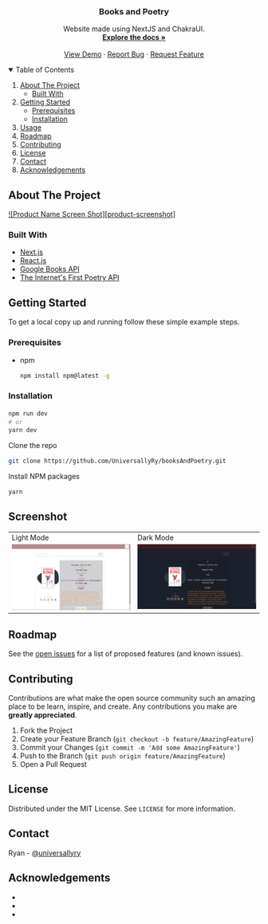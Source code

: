 <!-- PROJECT LOGO -->
<br />
<p align="center">

  <h3 align="center">Books and Poetry</h3>

  <p align="center">
    Website made using NextJS and ChakraUI.
    <br />
    <a href="https://github.com/universallyry/booksAndPoetry"><strong>Explore the docs »</strong></a>
    <br />
    <br />
    <a href="https://github.com/universallyry/booksAndPoetry">View Demo</a>
    ·
    <a href="https://github.com/universallyry/booksAndPoetry/issues">Report Bug</a>
    ·
    <a href="https://github.com/universallyry/booksAndPoetry/issues">Request Feature</a>
  </p>
</p>

<!-- TABLE OF CONTENTS -->
<details open="open">
  <summary>Table of Contents</summary>
  <ol>
    <li>
      <a href="#about-the-project">About The Project</a>
      <ul>
        <li><a href="#built-with">Built With</a></li>
      </ul>
    </li>
    <li>
      <a href="#getting-started">Getting Started</a>
      <ul>
        <li><a href="#prerequisites">Prerequisites</a></li>
        <li><a href="#installation">Installation</a></li>
      </ul>
    </li>
    <li><a href="#usage">Usage</a></li>
    <li><a href="#roadmap">Roadmap</a></li>
    <li><a href="#contributing">Contributing</a></li>
    <li><a href="#license">License</a></li>
    <li><a href="#contact">Contact</a></li>
    <li><a href="#acknowledgements">Acknowledgements</a></li>
  </ol>
</details>

<!-- ABOUT THE PROJECT -->

## About The Project

[![Product Name Screen Shot][product-screenshot]](https://example.com)

### Built With

- [Next.js](https://nextjs.org/)
- [React.js](https://reactjs.org/)
- [Google Books API](https://developers.google.com/books)
- [The Internet's First Poetry API](https://poetrydb.org)

<!-- GETTING STARTED -->

## Getting Started

To get a local copy up and running follow these simple example steps.

### Prerequisites

- npm
  ```sh
  npm install npm@latest -g
  ```

### Installation

```bash
npm run dev
# or
yarn dev
```

Clone the repo

```sh
git clone https://github.com/UniversallyRy/booksAndPoetry.git
```

Install NPM packages

```sh
yarn
```

<!-- USAGE EXAMPLES -->

## Screenshot

<table>
  <tr>
    <td>Light Mode</td>
    <td>Dark Mode</td>
  </tr>
  <tr>
    <td valign="top"><img src="public/light.png"></td>
    <td valign="top"><img src="public/dark.png"></td>
  </tr>
 </table>

<!-- ROADMAP -->

## Roadmap

See the [open issues](https://github.com/universallyry/booksAndPoetry/issues) for a list of proposed features (and known issues).

<!-- CONTRIBUTING -->

## Contributing

Contributions are what make the open source community such an amazing place to be learn, inspire, and create. Any contributions you make are **greatly appreciated**.

1. Fork the Project
2. Create your Feature Branch (`git checkout -b feature/AmazingFeature`)
3. Commit your Changes (`git commit -m 'Add some AmazingFeature'`)
4. Push to the Branch (`git push origin feature/AmazingFeature`)
5. Open a Pull Request

<!-- LICENSE -->

## License

Distributed under the MIT License. See `LICENSE` for more information.

<!-- CONTACT -->

## Contact

Ryan - [@universallyry](https://twitter.com/universallyry)

<!-- ACKNOWLEDGEMENTS -->

## Acknowledgements

- []()
- []()
- []()
